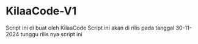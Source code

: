 # KilaaCode-V1
Script ini di buat oleh KilaaCode
Script ini akan di rilis pada tanggal 
30-11-2024 tunggu rilis nya script ini
